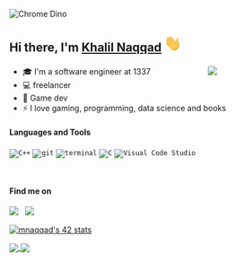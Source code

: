 

<!--
**UjwalKandi/UjwalKandi** is a ✨ _special_ ✨ repository because its `README.md` (this file) appears on your GitHub profile.
-->

![Chrome Dino](https://mir-s3-cdn-cf.behance.net/project_modules/max_1200/4ff07986208593.5d9a654e92f36.gif)


<h2 align="left">Hi there, I'm <a href="https://www.linkedin.com/in/khalil-naqqad" target="_blank" rel="noopener noreferrer">Khalil Naqqad</a> <img src="https://raw.githubusercontent.com/ABSphreak/ABSphreak/master/gifs/Hi.gif" height="30" />
 
<a href="https://github.com/UjwalKandi"><img align='right' src='https://github.com/UjwalKandi/UjwalKandi/blob/changes-to-readme/svg/87202985-820dcb80-c2b6-11ea-9f56-7ec461c497c3.gif' width='150"'></a></h2>

- 🎓 I'm a software engineer at 1337   
- 💻 freelancer
- 👾 Game dev
- ⚡ I love gaming, programming, data science and books 


#### Languages and Tools 
<p>
  <code><img height="25" src="https://github.com/isocpp/logos/blob/master/cpp_logo.svg" alt="C++"></code>
  <code><img height="25" src="https://raw.githubusercontent.com/UjwalKandi/UjwalKandi/changes-to-readme/svg/git-icon.svg" alt="git"></code>
  <code><img height="22" src="https://raw.githubusercontent.com/UjwalKandi/UjwalKandi/changes-to-readme/svg/terminal-1.svg" alt="terminal"></code>
  <code><img height="25" src="https://raw.githubusercontent.com/UjwalKandi/UjwalKandi/changes-to-readme/svg/c-2975.svg" alt="C"></code>
  <code><img height="25" src="https://raw.githubusercontent.com/UjwalKandi/UjwalKandi/changes-to-readme/svg/visual-studio-code-1.svg" alt="Visual Code Studio"></code>
</p>

<br />

#### Find me on  
<!--
<p align='left'>
   <a href="https://www.linkedin.com/in/khalil-naqqad/" target="_blank"><img height="25" src="https://raw.githubusercontent.com/UjwalKandi/UjwalKandi/changes-to-readme/svg/linkedin-icon-2.svg"></a>&nbsp;&nbsp;
 <a href="https://twitter.com/UjwalKandiii" target="_blank"><img height="25" src="https://raw.githubusercontent.com/UjwalKandi/UjwalKandi/changes-to-
 </p>
 -->

 <p align='left'>
   <a href="https://www.linkedin.com/in/khalil-naqqad/" target="_blank"><img height="25" src="https://raw.githubusercontent.com/UjwalKandi/UjwalKandi/changes-to-readme/svg/linkedin%20rect.svg"></a>&nbsp;&nbsp;
 <a href="https://github.com/dridslash" target="_blank"><img height="25" src="https://raw.githubusercontent.com/UjwalKandi/UjwalKandi/changes-to-readme/svg/github%20rect.svg"></a>&nbsp;&nbsp;
 
 </p>

[![mnaqqad's 42 stats](https://badge.mediaplus.ma/binary/mnaqqad)](https://github.com/oakoudad/badge42)

<a href="https://github.com/dridslash?tab=repositories">
  <img align="center" src="https://github-readme-stats.vercel.app/api/top-langs/?username=dridslash&theme=dark"/>
</a>
<a href="https://github.com/dridslash?tab=repositories">
 <img align="center" src="https://github-readme-stats.vercel.app/api?username=dridslash&line_height=40&show_icons=true&theme=dark">
</a>
